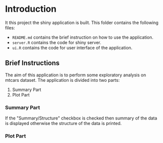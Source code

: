 # Introduction
It this project the shiny application is built. This folder contains the following files:
* ```README.md``` contains the brief instruction on how to use the application.
* ```server.R``` contains the code for shiny server.
* ```ui.R``` contains the code for user interface of the application.

## Brief Instructions
The aim of this application is to perform some exploratory analysis on mtcars dataset. The application is divided into two parts:
1. Summary Part
2. Plot Part

### Summary Part
If the "Summary/Structure" checkbox is checked then summary of the data is displayed otherwise
the structure of the data is printed.

### Plot Part 
